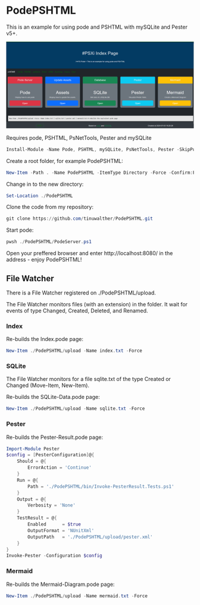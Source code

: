 # PodePSHTML

This is an example for using pode and PSHTML with mySQLite and Pester v5+.

![PodePSHTM-Index](./public/img/PodePSHTML.png)

Requires pode, PSHTML, PsNetTools, Pester and mySQLite

````powershell
Install-Module -Name Pode, PSHTML, mySQLite, PsNetTools, Pester -SkipPublisherCheck -Repository PSGallery -Force -Verbose
````

Create a root folder, for example PodePSHTML:

````powershell
New-Item -Path . -Name PodePSHTML -ItemType Directory -Force -Confirm:False
````

Change in to the new directory:

````powershell
Set-Location ./PodePSHTML
````

Clone the code from my repository:

````powershell
git clone https://github.com/tinuwalther/PodePSHTML.git
````

Start pode:

````powershell
pwsh ./PodePSHTML/PodeServer.ps1
````

Open your preffered browser and enter http://localhost:8080/ in the address - enjoy PodePSHTML!

## File Watcher

There is a File Watcher registered on ./PodePSHTML/upload.

The File Watcher monitors files (with an extension) in the folder. It wait for events of type Changed, Created, Deleted, and Renamed.

### Index

Re-builds the Index.pode page:

````powershell
New-Item ./PodePSHTML/upload -Name index.txt -Force
````

### SQLite

The File Watcher monitors for a file sqlite.txt of the type Created or Changed (Move-Item, New-Item).

Re-builds the SQLite-Data.pode page:

````powershell
New-Item ./PodePSHTML/upload -Name sqlite.txt -Force
````

### Pester

Re-builds the Pester-Result.pode page:

````powershell
Import-Module Pester
$config = [PesterConfiguration]@{
    Should = @{
        ErrorAction = 'Continue'
    }
    Run = @{
        Path = './PodePSHTML/bin/Invoke-PesterResult.Tests.ps1'
    }
    Output = @{
        Verbosity = 'None'
    }
    TestResult = @{
        Enabled      = $true
        OutputFormat = 'NUnitXml'
        OutputPath   = './PodePSHTML/upload/pester.xml'
    }
}
Invoke-Pester -Configuration $config
````

### Mermaid

Re-builds the Mermaid-Diagram.pode page:

````powershell
New-Item ./PodePSHTML/upload -Name mermaid.txt -Force
````
